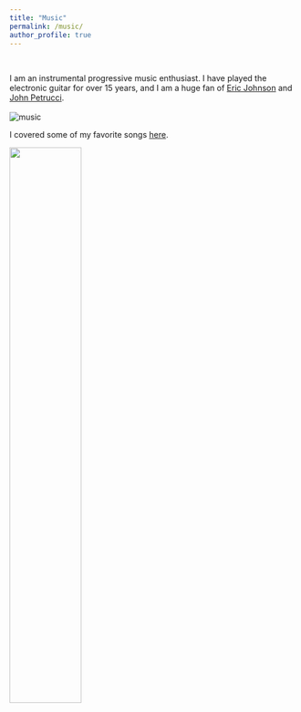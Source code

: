 ```yaml
---
title: "Music"
permalink: /music/
author_profile: true
---
```


<br>

I am an instrumental progressive music enthusiast. I have played the electronic guitar for over 15 years, and I am a
huge fan of <a href="EJ">Eric Johnson</a> and <a href="JP">John Petrucci</a>.
\
\
![music](https://jaehochang92.github.io/images/music.png?raw=true)

I covered some of my favorite songs <a href='my' target='_blank'>here</a>.

<img src='https://jaehochang92.github.io/images/fender-elite-autumn-blaze.png' width='50%'>